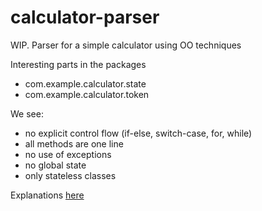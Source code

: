 # calculator-parser
WIP. Parser for a simple calculator using OO techniques

Interesting parts in the packages
 - com.example.calculator.state
 - com.example.calculator.token

We see:
 - no explicit control flow (if-else, switch-case, for, while)
 - all methods are one line
 - no use of exceptions
 - no global state
 - only stateless classes

Explanations [here](https://vincentfabro.blogspot.be/)